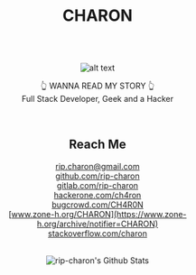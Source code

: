 <div align="center">
<h1> CHARON </h1>
  
</br></br>

![alt text](https://m.media-amazon.com/images/I/81LSP0rGz1L._SS500_.jpg)

👆 WANNA READ MY STORY 👆
</br>
Full Stack Developer, Geek and a Hacker 

</br>

## Reach Me 
[rip.charon@gmail.com](mailto:rip.charon@gmail.com)
</br>
[github.com/rip-charon](https://github.com/rip-charon)
</br>
[gitlab.com/rip-charon](https://gitlab.com/rip-charon)
</br>
[hackerone.com/ch4ron](https://hackerone.com/ch4ron/)
</br>
[bugcrowd.com/CH4R0N](https://bugcrowd.com/CH4R0N)
</br>
[www.zone-h.org/CHARON](https://www.zone-h.org/archive/notifier=CHARON)
</br>
[stackoverflow.com/charon](https://stackexchange.com/users/22479330/charon)

</br>

<img align="center" src="https://github-readme-stats.vercel.app/api?username=rip-charon&include_all_commits=true&count_private=true&show_icons=true&line_height=20&title_color=7A7ADB&icon_color=2234AE&text_color=D3D3D3&bg_color=0,000000,130F40" alt="rip-charon's Github Stats">

</br>
</div>
